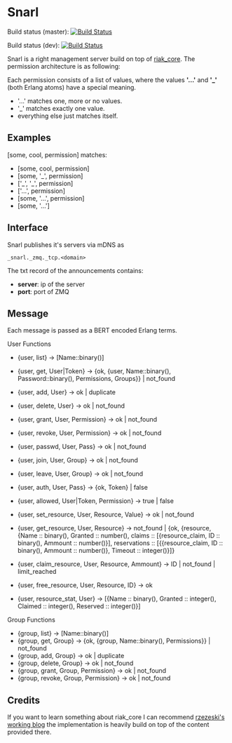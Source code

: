Snarl
=====
Build status (master): [![Build Status](https://secure.travis-ci.org/project-fifo/snarl.png?branch=master)](http://travis-ci.org/project-fifo/snarl)

Build status (dev): [![Build Status](https://secure.travis-ci.org/project-fifo/snarl.png?branch=dev)](http://travis-ci.org/project-fifo/snarl)

Snarl is a right management server build on top of [riak_core](https://github.com/basho/riak_core/). The permission architecture is as following:

Each permission consists of a list of values, where the values **'…'** and **'_'** (both Erlang atoms) have a special meaning.

* '...' matches one, more or no values.
* '_' matches exactly one value.
* everything else just matches itself.

Examples
--------
[some, cool, permission] matches:

* [some, cool, permission]
* [some, '_', permission]
* ['\_', '_', permission]
* ['...', permission]
* [some, '...', permission]
* [some, '...']

Interface
---------
Snarl publishes it's servers via mDNS as

```
_snarl._zmq._tcp.<domain>
```

The txt record of the announcements contains:

* **server**: ip of the server
* **port**: port of ZMQ

Message
-------
Each message is passed as a BERT encoded Erlang terms.

User Functions
* {user, list} -> [Name::binary()]
* {user, get, User|Token} -> {ok, {user, Name::binary(), Password::binary(), Permissions, Groups}} | not_found
* {user, add, User} -> ok | duplicate 
* {user, delete, User} -> ok | not_found
* {user, grant, User, Permission} -> ok | not_found
* {user, revoke, User, Permission} -> ok | not_found
* {user, passwd, User, Pass} -> ok | not_found
* {user, join, User, Group} -> ok | not_found
* {user, leave, User, Group} -> ok | not_found
* {user, auth, User, Pass} -> {ok, Token} | false
* {user, allowed, User|Token, Permission} -> true | false

* {user, set_resource, User, Resource, Value} -> ok | not_found
* {user, get_resource, User, Resource} -> not_found | {ok, {resource, {Name :: binary(), Granted :: number(), claims :: [{resource_claim, ID :: binary(), Ammount :: number()}], reservations :: [{{resource_claim, ID :: binary(), Ammount :: number()}, Timeout :: integer()}]}
* {user, claim_resource, User, Resource, Ammount} -> ID | not_found | limit_reached
* {user, free_resource, User, Resource, ID} -> ok
* {user, resource_stat, User} -> [{Name :: binary(), Granted :: integer(), Claimed :: integer(), Reserved :: integer()}]

Group Functions
* {group, list} -> [Name::binary()]
* {group, get, Group} -> {ok, {group, Name::binary(), Permissions}} | not_found
* {group, add, Group} -> ok | duplicate
* {group, delete, Group} -> ok | not_found
* {group, grant, Group, Permission} -> ok | not_found
* {group, revoke, Group, Permission} -> ok | not_found

Credits
-------
If you want to learn something about riak_core I can recommend [rzezeski's working blog](https://github.com/rzezeski/try-try-try) the implementation is heavily build on top of the content provided there.